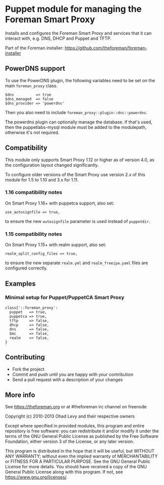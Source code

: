 # Puppet module for managing the Foreman Smart Proxy

Installs and configures the Foreman Smart Proxy and services that it can
interact with, e.g. DNS, DHCP and Puppet and TFTP.

Part of the Foreman installer: <https://github.com/theforeman/foreman-installer>

## PowerDNS support

To use the PowerDNS plugin, the following variables need to be set on the main
`foreman_proxy` class.

    $dns          => true
    $dns_managed  => false
    $dns_provider => 'powerdns'

Then you also need to include `foreman_proxy::plugin::dns::powerdns`.

The powerdns plugin can optionally manage the database. If that's used, then
the puppetlabs-mysql module must be added to the modulepath, otherwise it's not
required.

## Compatibility

This module only supports Smart Proxy 1.12 or higher as of version 4.0, as the
configuration layout changed significantly.

To configure older versions of the Smart Proxy use version 2.x of this module
for 1.5 to 1.10 and 3.x for 1.11.

### 1.16 compatibility notes

On Smart Proxy 1.16+ with puppetca support, also set:

    use_autosignfile => true,

to ensure the new `autosignfile` parameter is used instead of `puppetdir`.

### 1.15 compatibility notes

On Smart Proxy 1.15+ with realm support, also set:

    realm_split_config_files => true,

to ensure the new separate `realm.yml` and `realm_freeipa.yaml` files are
configured correctly.

## Examples

### Minimal setup for Puppet/PuppetCA Smart Proxy

```puppet
class{'::foreman_proxy':
  puppet   => true,
  puppetca => true,
  tftp     => false,
  dhcp     => false,
  dns      => false,
  bmc      => false,
  realm    => false,
}
```

## Contributing

* Fork the project
* Commit and push until you are happy with your contribution
* Send a pull request with a description of your changes

## More info

See <https://theforeman.org> or at #theforeman irc channel on freenode

Copyright (c) 2010-2013 Ohad Levy and their respective owners

Except where specified in provided modules, this program and entire
repository is free software: you can redistribute it and/or modify
it under the terms of the GNU General Public License as published by
the Free Software Foundation, either version 3 of the License, or
any later version.

This program is distributed in the hope that it will be useful,
but WITHOUT ANY WARRANTY; without even the implied warranty of
MERCHANTABILITY or FITNESS FOR A PARTICULAR PURPOSE.  See the
GNU General Public License for more details.
You should have received a copy of the GNU General Public License
along with this program.  If not, see <https://www.gnu.org/licenses/>.
